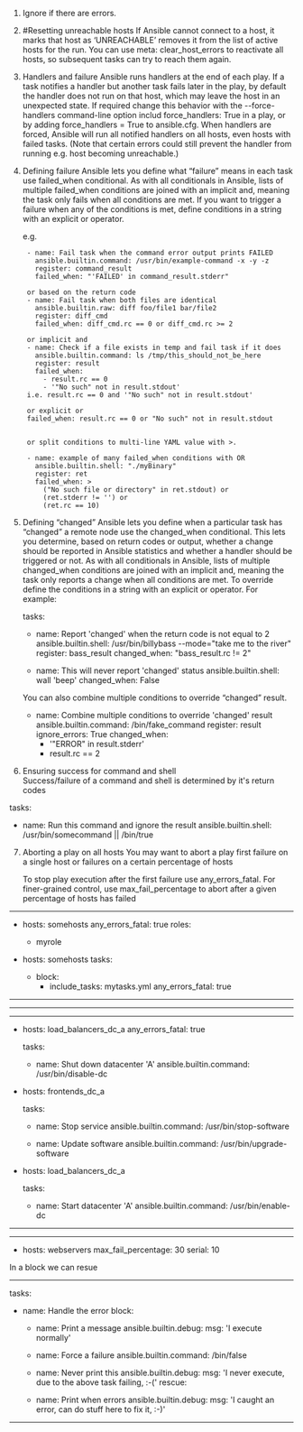 1. Ignore if there are errors.

2. #Resetting unreachable hosts
If Ansible cannot connect to a host, 
	it marks that host as ‘UNREACHABLE’ 
	removes it from the list of active hosts for the run. 
	You can use meta: 
		clear_host_errors to reactivate all hosts, 
		so subsequent tasks can try to reach them again.

3. Handlers and failure
	Ansible runs handlers at the end of each play. 
	If a task notifies a handler but another task fails later in the play, 
		by default the handler does not run on that host, 
		which may leave the host in an unexpected state. 
	If required change this behavior with the 
		--force-handlers command-line option
			includ force_handlers: True in a play, 
			or by adding force_handlers = True to ansible.cfg. 
	When handlers are forced, 
		Ansible will run all notified handlers on all hosts, 
		even hosts with failed tasks. 
		(Note that certain errors could still prevent the handler from running
			e.g. 
			host becoming unreachable.)

4. Defining failure
	Ansible lets you define what “failure” means in each task 
		use failed_when conditional. 
	As with all conditionals in Ansible, 
		lists of multiple failed_when conditions are joined with an implicit and, 
			meaning the task only fails when all conditions are met. 
	If you want to trigger a failure when any of the conditions is met, 
		define conditions in a string with an explicit or operator.

	e.g.

		- name: Fail task when the command error output prints FAILED
		  ansible.builtin.command: /usr/bin/example-command -x -y -z
		  register: command_result
		  failed_when: "'FAILED' in command_result.stderr"

		or based on the return code
		- name: Fail task when both files are identical
		  ansible.builtin.raw: diff foo/file1 bar/file2
		  register: diff_cmd
		  failed_when: diff_cmd.rc == 0 or diff_cmd.rc >= 2

		or implicit and
		- name: Check if a file exists in temp and fail task if it does
		  ansible.builtin.command: ls /tmp/this_should_not_be_here
		  register: result
		  failed_when:
			- result.rc == 0
			- '"No such" not in result.stdout'
		i.e. result.rc == 0 and '"No such" not in result.stdout'

		or explicit or
		failed_when: result.rc == 0 or "No such" not in result.stdout


		or split conditions to multi-line YAML value with >.

		- name: example of many failed_when conditions with OR
		  ansible.builtin.shell: "./myBinary"
		  register: ret
		  failed_when: >
			("No such file or directory" in ret.stdout) or
			(ret.stderr != '') or
			(ret.rc == 10)



5. Defining “changed”
	Ansible lets you define when a particular task has “changed” a remote node 
		use the changed_when conditional. 
	This lets you determine, 
		based on return codes or output, 
		whether a change should be reported in Ansible statistics and 
		whether a handler should be triggered or not. 
	As with all conditionals in Ansible, 
		lists of multiple changed_when conditions are joined with an implicit and, 
		meaning the task only reports a change when all conditions are met. 
	To override define the conditions in a string with an explicit or operator. 
For example:

	tasks:
	  - name: Report 'changed' when the return code is not equal to 2
		ansible.builtin.shell: /usr/bin/billybass --mode="take me to the river"
		register: bass_result
		changed_when: "bass_result.rc != 2"

	  - name: This will never report 'changed' status
		ansible.builtin.shell: wall 'beep'
		changed_when: False

	You can also combine multiple conditions to override “changed” result.
	- name: Combine multiple conditions to override 'changed' result
	  ansible.builtin.command: /bin/fake_command
	  register: result
	  ignore_errors: True
	  changed_when:
		- '"ERROR" in result.stderr'
		- result.rc == 2
		
		
6. Ensuring success for command and shell	
	Success/failure of a command and shell is determined by it's return codes
	
tasks:
  - name: Run this command and ignore the result
    ansible.builtin.shell: /usr/bin/somecommand || /bin/true
	
	
7. Aborting a play on all hosts
	You may want to abort a play
		first failure on a single host
	or 
		failures on a certain percentage of hosts
	
	To stop play execution after the first failure 
		use any_errors_fatal. 
	For finer-grained control, 
		use max_fail_percentage to abort 
			after a given percentage of hosts has failed	

-----------------------------------------------	
- hosts: somehosts
  any_errors_fatal: true
  roles:
    - myrole

- hosts: somehosts
  tasks:
    - block:
        - include_tasks: mytasks.yml
      any_errors_fatal: true
-----------------------------------------------
-----------------------------------------------
---
- hosts: load_balancers_dc_a
  any_errors_fatal: true

  tasks:
    - name: Shut down datacenter 'A'
      ansible.builtin.command: /usr/bin/disable-dc

- hosts: frontends_dc_a

  tasks:
    - name: Stop service
      ansible.builtin.command: /usr/bin/stop-software

    - name: Update software
      ansible.builtin.command: /usr/bin/upgrade-software

- hosts: load_balancers_dc_a

  tasks:
    - name: Start datacenter 'A'
      ansible.builtin.command: /usr/bin/enable-dc

-----------------------------------------------  
	
---
- hosts: webservers
  max_fail_percentage: 30
  serial: 10
  
  
In a block we can resue

-----------------------------------------------  
 tasks:
 - name: Handle the error
   block:
     - name: Print a message
       ansible.builtin.debug:
         msg: 'I execute normally'

     - name: Force a failure
       ansible.builtin.command: /bin/false

     - name: Never print this
       ansible.builtin.debug:
         msg: 'I never execute, due to the above task failing, :-('
   rescue:
     - name: Print when errors
       ansible.builtin.debug:
         msg: 'I caught an error, can do stuff here to fix it, :-)'  
-----------------------------------------------  		 
